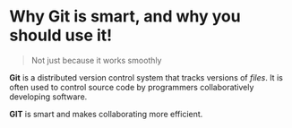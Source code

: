 # Why Git is smart, and why you should use it!

> Not just because it works smoothly

**Git** is a distributed version control system that tracks versions of _files_. It is often used to control source code by programmers collaboratively developing software.

**GIT** is smart and makes collaborating more efficient.
